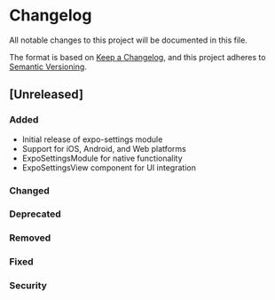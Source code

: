 # Changelog

All notable changes to this project will be documented in this file.

The format is based on [Keep a Changelog](https://keepachangelog.com/en/1.0.0/),
and this project adheres to [Semantic Versioning](https://semver.org/spec/v2.0.0.html).

## [Unreleased]

### Added
- Initial release of expo-settings module
- Support for iOS, Android, and Web platforms
- ExpoSettingsModule for native functionality
- ExpoSettingsView component for UI integration

### Changed

### Deprecated

### Removed

### Fixed

### Security 